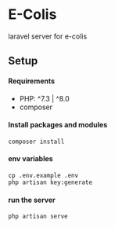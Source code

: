 # E-Colis

laravel server for e-colis  

## Setup
#### Requirements
 - PHP: ^7.3 | ^8.0
 - composer
 
#### Install packages and modules
```
composer install
```

#### env variables
```
cp .env.example .env
php artisan key:generate
```

#### run the server
```
php artisan serve
```
